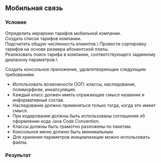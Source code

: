 ## Мобильная связь
### Условие
Определить иерархию тарифов мобильной компании.\
Создать список тарифов компании.\
Подсчитать общую численность клиентов.\ 
Провести сортировку тарифов на основе размера абонентской платы.\
Реализовать поиск тарифа в компании, соответствующего заданному диапазону параметров.\\

Создать консольное приложение, удовлетворяющее следующим требованиям:
*	Использовать возможности ООП: классы, наследование, полиморфизм, инкапсуляция.
*	Каждый класс должен иметь отражающее смысл название и информативный состав.
*	Наследование должно применяться только тогда, когда это имеет смысл.
*	При кодировании должны быть использованы соглашения об оформлении кода Java Code Convention.
*	Классы должны быть грамотно разложены по пакетам.
*	Консольное меню должно быть минимальным.
*	Для хранения параметров инициализации можно использовать файлы.

### Результат
